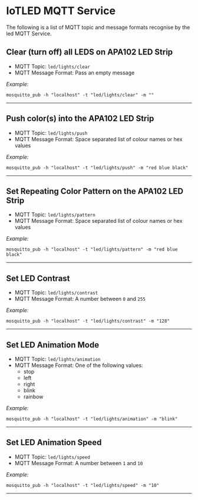 # IoTLED MQTT Service

The following is a list of MQTT topic and message formats recognise by the led MQTT Service.

## Clear (turn off) all LEDS on APA102 LED Strip

 * MQTT Topic: `led/lights/clear`
 * MQTT Message Format: Pass an empty message

*Example:*

`mosquitto_pub -h "localhost" -t "led/lights/clear" -m ""`

---

## Push color(s) into the APA102 LED Strip

 * MQTT Topic: `led/lights/push`
 * MQTT Message Format: Space separated list of colour names or hex values

*Example:*

`mosquitto_pub -h "localhost" -t "led/lights/push" -m "red blue black"`

---

## Set Repeating Color Pattern on the APA102 LED Strip

 * MQTT Topic: `led/lights/pattern`
 * MQTT Message Format: Space separated list of colour names or hex values

*Example:*

`mosquitto_pub -h "localhost" -t "led/lights/pattern" -m "red blue black"`

---

## Set LED Contrast

 * MQTT Topic: `led/lights/contrast`
 * MQTT Message Format: A number between `0` and `255`

*Example:*

`mosquitto_pub -h "localhost" -t "led/lights/contrast" -m "128"`

---

## Set LED Animation Mode


 * MQTT Topic: `led/lights/animation`
 * MQTT Message Format: One of the following values:
    * stop
    * left
    * right
    * blink
    * rainbow

*Example:*

`mosquitto_pub -h "localhost" -t "led/lights/animation" -m "blink"`

---

## Set LED Animation Speed


 * MQTT Topic: `led/lights/speed`
 * MQTT Message Format: A number between `1` and `10`

*Example:*

`mosquitto_pub -h "localhost" -t "led/lights/speed" -m "10"`

---


